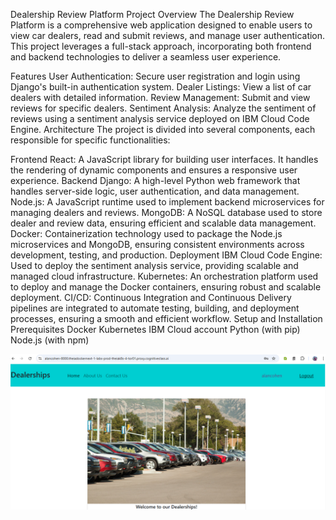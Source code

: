 Dealership Review Platform
Project Overview
The Dealership Review Platform is a comprehensive web application designed to enable users to view car dealers, read and submit reviews, and manage user authentication. This project leverages a full-stack approach, incorporating both frontend and backend technologies to deliver a seamless user experience.

Features
User Authentication: Secure user registration and login using Django's built-in authentication system.
Dealer Listings: View a list of car dealers with detailed information.
Review Management: Submit and view reviews for specific dealers.
Sentiment Analysis: Analyze the sentiment of reviews using a sentiment analysis service deployed on IBM Cloud Code Engine.
Architecture
The project is divided into several components, each responsible for specific functionalities:

Frontend
React: A JavaScript library for building user interfaces. It handles the rendering of dynamic components and ensures a responsive user experience.
Backend
Django: A high-level Python web framework that handles server-side logic, user authentication, and data management.
Node.js: A JavaScript runtime used to implement backend microservices for managing dealers and reviews.
MongoDB: A NoSQL database used to store dealer and review data, ensuring efficient and scalable data management.
Docker: Containerization technology used to package the Node.js microservices and MongoDB, ensuring consistent environments across development, testing, and production.
Deployment
IBM Cloud Code Engine: Used to deploy the sentiment analysis service, providing scalable and managed cloud infrastructure.
Kubernetes: An orchestration platform used to deploy and manage the Docker containers, ensuring robust and scalable deployment.
CI/CD: Continuous Integration and Continuous Delivery pipelines are integrated to automate testing, building, and deployment processes, ensuring a smooth and efficient workflow.
Setup and Installation
Prerequisites
Docker
Kubernetes
IBM Cloud account
Python (with pip)
Node.js (with npm)

![image](https://github.com/alchemistcohen/xrwvm-fullstack_developer_capstone/blob/main/deployed_loggedin.png)
